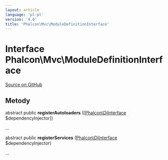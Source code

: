 ```yaml
---
layout: article
language: 'pl-pl'
version: '4.0'
title: 'Phalcon\Mvc\ModuleDefinitionInterface'
---
```


# Interface **Phalcon\Mvc\ModuleDefinitionInterface**

<a href="https://github.com/phalcon/cphalcon/tree/v4.0.0/phalcon/mvc/moduledefinitioninterface.zep" class="btn btn-default btn-sm">Source on GitHub</a>

## Metody

abstract public **registerAutoloaders** ([[Phalcon\DiInterface](api/Phalcon_DiInterface) $dependencyInjector])

...

abstract public **registerServices** ([Phalcon\DiInterface](api/Phalcon_DiInterface) $dependencyInjector)

...